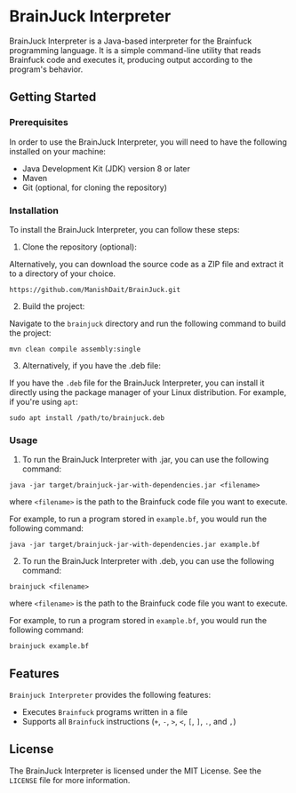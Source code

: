 # BrainJuck Interpreter

BrainJuck Interpreter is a Java-based interpreter for the Brainfuck programming language. It is a simple command-line utility that reads Brainfuck code and executes it, producing output according to the program's behavior.

## Getting Started

### Prerequisites

In order to use the BrainJuck Interpreter, you will need to have the following installed on your machine:

- Java Development Kit (JDK) version 8 or later
- Maven
- Git (optional, for cloning the repository)

### Installation

To install the BrainJuck Interpreter, you can follow these steps:

1. Clone the repository (optional):
   
Alternatively, you can download the source code as a ZIP file and extract it to a directory of your choice.

```
https://github.com/ManishDait/BrainJuck.git
```

2. Build the project:

Navigate to the `brainjuck` directory and run the following command to build the project:

```
mvn clean compile assembly:single
```

3. Alternatively, if you have the .deb file:

If you have the `.deb` file for the BrainJuck Interpreter, you can install it directly using the package manager of your Linux distribution. For example, if you're using `apt`:

```
sudo apt install /path/to/brainjuck.deb
```

### Usage
1. To run the BrainJuck Interpreter with .jar, you can use the following command:

```
java -jar target/brainjuck-jar-with-dependencies.jar <filename>
```

where `<filename>` is the path to the Brainfuck code file you want to execute.

For example, to run a program stored in `example.bf`, you would run the following command:

```
java -jar target/brainjuck-jar-with-dependencies.jar example.bf
```

2. To run the BrainJuck Interpreter with .deb, you can use the following command:
```
brainjuck <filename>
```
where `<filename>` is the path to the Brainfuck code file you want to execute.

For example, to run a program stored in `example.bf`, you would run the following command:
```
brainjuck example.bf
```





## Features

`Brainjuck Interpreter` provides the following features:

- Executes `Brainfuck` programs written in a file
- Supports all `Brainfuck` instructions (`+`, `-`, `>`, `<`, `[`, `]`, `.`, and `,`)


## License

The BrainJuck Interpreter is licensed under the MIT License. See the `LICENSE` file for more information.